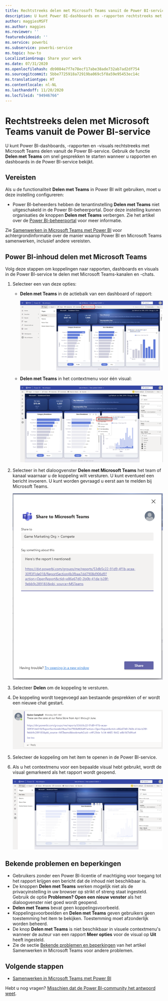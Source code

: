 ```yaml
---
title: Rechtstreeks delen met Microsoft Teams vanuit de Power BI-service
description: U kunt Power BI-dashboards en -rapporten rechtstreeks met Microsoft Teams delen vanuit de Power BI-service.
author: maggiesMSFT
ms.author: maggies
ms.reviewer: ''
featuredvideoid: ''
ms.service: powerbi
ms.subservice: powerbi-service
ms.topic: how-to
LocalizationGroup: Share your work
ms.date: 07/31/2020
ms.openlocfilehash: db9084e7f7e78ecf17abe38ade732ab7ad2df754
ms.sourcegitcommit: 5bbe7725918a72919ba069c5f8a59e95453ec14c
ms.translationtype: HT
ms.contentlocale: nl-NL
ms.lasthandoff: 11/20/2020
ms.locfileid: "94946766"
---
```

# <a name="share-directly-to-microsoft-teams-from-the-power-bi-service"></a>Rechtstreeks delen met Microsoft Teams vanuit de Power BI-service

U kunt Power BI-dashboards, -rapporten en -visuals rechtstreeks met Microsoft Teams delen vanuit de Power BI-service. Gebruik de functie **Delen met Teams** om snel gesprekken te starten wanneer u rapporten en dashboards in de Power BI-service bekijkt.

## <a name="requirements"></a>Vereisten

Als u de functionaliteit **Delen met Teams** in Power BI wilt gebruiken, moet u deze instelling configureren:

- Power BI-beheerders hebben de tenantinstelling **Delen met Teams** niet uitgeschakeld in de Power BI-beheerportal. Door deze instelling kunnen organisaties de knoppen **Delen met Teams** verbergen. Zie het artikel over de [Power BI-beheerportal](../admin/service-admin-portal.md#share-to-teams) voor meer informatie.

Zie [Samenwerken in Microsoft Teams met Power BI](service-collaborate-microsoft-teams.md) voor achtergrondinformatie over de manier waarop Power BI en Microsoft Teams samenwerken, inclusief andere vereisten.

## <a name="share-power-bi-content-to-microsoft-teams"></a>Power BI-inhoud delen met Microsoft Teams

Volg deze stappen om koppelingen naar rapporten, dashboards en visuals in de Power BI-service te delen met Microsoft Teams-kanalen en -chats.

1. Selecteer een van deze opties:

   * **Delen met Teams** in de actiebalk van een dashboard of rapport:

       ![Schermopname van de knop Delen met Teams op de actiebalk.](media/service-share-report-teams/service-teams-share-to-teams-action-bar-button.png)
    
   * **Delen met Teams** in het contextmenu voor één visual:
    
      ![Schermopname van de knop Delen met Teams in een contextmenu van een visual.](media/service-share-report-teams/service-teams-share-to-teams-visual-context-menu.png)

1. Selecteer in het dialoogvenster **Delen met Microsoft Teams** het team of kanaal waarnaar u de koppeling wilt versturen. U kunt eventueel een bericht invoeren. U kunt worden gevraagd u eerst aan te melden bij Microsoft Teams.

    ![Schermopname van het dialoogvenster Delen met Microsoft Teams met informatie en bericht.](media/service-share-report-teams/service-teams-share-to-teams-dialog.png)

1. Selecteer **Delen** om de koppeling te versturen.
    
1. De koppeling wordt toegevoegd aan bestaande gesprekken of er wordt een nieuwe chat gestart.

    ![Schermopname van een Microsoft Teams-gesprek met een koppeling naar een Power BI-item.](media/service-share-report-teams/service-teams-share-to-teams-deep-link.png)

1. Selecteer de koppeling om het item te openen in de Power BI-service.

1. Als u het contextmenu voor een bepaalde visual hebt gebruikt, wordt de visual gemarkeerd als het rapport wordt geopend.

    ![Schermopname van een geopend Power BI-rapport met een bepaalde visual gemarkeerd.](media/service-share-report-teams/service-teams-share-to-teams-spotlight-visual.png)


## <a name="known-issues-and-limitations"></a>Bekende problemen en beperkingen

- Gebruikers zonder een Power BI-licentie of machtiging voor toegang tot het rapport krijgen een bericht dat de inhoud niet beschikbaar is.
- De knoppen **Delen met Teams** werken mogelijk niet als de privacyinstelling in uw browser op strikt of streng staat ingesteld. Gebruik de optie **Problemen? Open een nieuw venster** als het dialoogvenster niet goed wordt geopend.
- **Delen met Teams** bevat geen koppelingsvoorbeeld.
- Koppelingsvoorbeelden en **Delen met Teams** geven gebruikers geen toestemming het item te bekijken. Toestemming moet afzonderlijk worden beheerd.
- De knop **Delen met Teams** is niet beschikbaar in visuele contextmenu's wanneer de auteur van een rapport **Meer opties** voor de visual op **Uit** heeft ingesteld.
- Zie de sectie [Bekende problemen en beperkingen](service-collaborate-microsoft-teams.md#known-issues-and-limitations) van het artikel Samenwerken in Microsoft Teams voor andere problemen.

## <a name="next-steps"></a>Volgende stappen

- [Samenwerken in Microsoft Teams met Power BI](service-collaborate-microsoft-teams.md)

Hebt u nog vragen? [Misschien dat de Power BI-community het antwoord weet](https://community.powerbi.com/).
